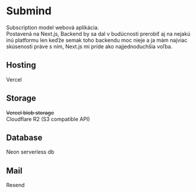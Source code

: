 # Submind
Subscription model webová aplikácia.   
Postavená na Next.js, Backend by sa dal v budúcnosti prerobiť aj na nejakú inú platformu len keďže semak toho backendu moc nieje a ja mám najviac skúsenosti práve s ním, Next.js mi príde ako najjednoduchšia voľba.  

## Hosting  
Vercel

## Storage  
~~Vercel blob storage~~  
Cloudflare R2 (S3 compatible API)

## Database  
Neon serverless db

## Mail
Resend



